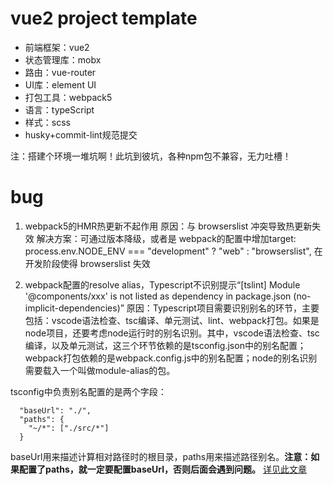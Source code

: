 # vue2 project template

- 前端框架：vue2
- 状态管理库：mobx
- 路由：vue-router
- UI库：element UI
- 打包工具：webpack5
- 语言：typeScript
- 样式：scss
- husky+commit-lint规范提交


注：搭建个环境一堆坑啊！此坑到彼坑，各种npm包不兼容，无力吐槽！

# bug 
1. webpack5的HMR热更新不起作用
原因：与 browserslist 冲突导致热更新失效
解决方案：可通过版本降级，或者是 webpack的配置中增加target: process.env.NODE_ENV === "development" ? "web" : "browserslist", 在开发阶段使得 browserslist 失效

2. webpack配置的resolve alias，Typescript不识别提示“[tslint] Module '@components/xxx' is not listed as dependency in package.json (no-implicit-dependencies)”
原因：Typescript项目需要识别别名的环节，主要包括：vscode语法检查、tsc编译、单元测试、lint、webpack打包。如果是node项目，还要考虑node运行时的别名识别。其中，vscode语法检查、tsc编译，以及单元测试，这三个环节依赖的是tsconfig.json中的别名配置；webpack打包依赖的是webpack.config.js中的别名配置；node的别名识别需要载入一个叫做module-alias的包。

tsconfig中负责别名配置的是两个字段：
```
  "baseUrl": "./",
  "paths": {
    "~/*": ["./src/*"]
  } 
```
baseUrl用来描述计算相对路径时的根目录，paths用来描述路径别名。**注意：如果配置了paths，就一定要配置baseUrl，否则后面会遇到问题。**
[详见此文章](https://zhuanlan.zhihu.com/p/298189197)



